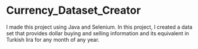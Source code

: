 # Currency_Dataset_Creator
I made this project using Java and Selenium. In this project, I created a data set that provides dollar buying and selling information and its equivalent in Turkish lira for any month of any year.
